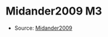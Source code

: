 <a name="material" />

# Midander2009 M3
<script type="application/ld+json">
  {
    "@context": "https://schema.org/",
    "@type": "ChemicalSubstance",
    "http://purl.org/dc/terms/conformsTo":
      {
        "@type": "CreativeWork",
        "@id": "https://bioschemas.org/profiles/ChemicalSubstance/0.4-RELEASE/"
      },
    "@id": "https://egonw.github.io/nanowiki/nanowiki435.html#material",
    "name": "Midander2009 M3",
    "sameAs": "http://127.0.0.1/mediawiki/index.php/Special:URIResolver/Midander2009_M3"
  }
</script>


* Source: [Midander2009](http://127.0.0.1/mediawiki/index.php/Special:URIResolver/Midander2009)
